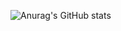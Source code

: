 ![Anurag's GitHub stats](https://github-readme-stats.vercel.app/api?username=luca-maciel&show_icons=true&theme=dracula)
